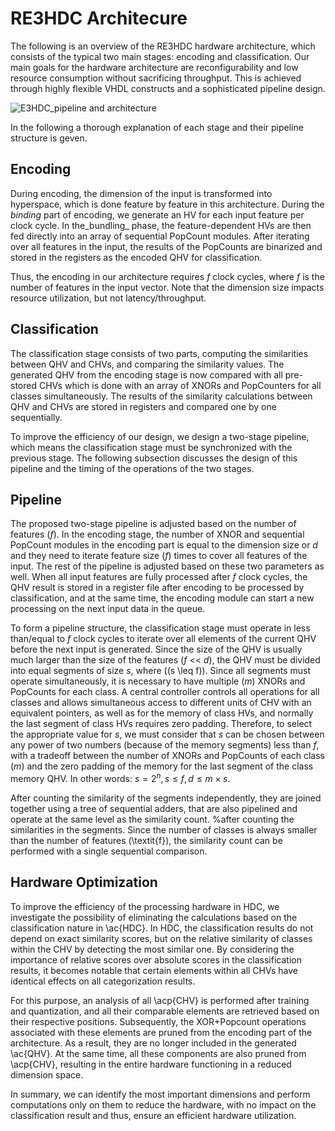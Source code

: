 RE3HDC Architecure 
=======

The following is an overview of the RE3HDC hardware architecture, which consists of the typical two main stages: encoding and classification.
Our main goals for the hardware architecture are reconfigurability and low resource consumption without sacrificing throughput. This is achieved through highly flexible VHDL constructs and a sophisticated pipeline design.

![E3HDC_pipeline and architecture](E3HDC_pipe.png)

In the following a thorough explanation of each stage and their pipeline structure is geven.

Encoding
--------

During encoding, the dimension of the input is transformed into hyperspace, which is done feature by feature in this architecture. 
During the _binding_ part of encoding, we generate an HV for each input feature per clock cycle.
In the_bundling_ phase, the feature-dependent HVs are then fed directly into an array of sequential PopCount modules. 
After iterating over all features in the input, the results of the PopCounts are binarized and stored in the registers as the encoded QHV for classification.

Thus, the encoding in our architecture requires _f_ clock cycles, where _f_ is the number of features in the input vector.
Note that the dimension size impacts resource utilization, but not latency/throughput.

Classification
---------------

The classification stage consists of two parts, computing the similarities between QHV and CHVs, and comparing the similarity values.
The generated QHV from the encoding stage is now compared with all pre-stored CHVs which is done with an array of XNORs and PopCounters for all classes simultaneously.
The results of the similarity calculations between QHV and CHVs are stored in registers and compared one by one sequentially.

To improve the efficiency of our design, we design a two-stage pipeline, which means the classification stage must be synchronized with the previous stage.
The following subsection discusses the design of this pipeline and the timing of the operations of the two stages.

Pipeline
---------------

The proposed two-stage pipeline is adjusted based on the number of features (_f_). In the encoding stage, the number of XNOR and sequential PopCount modules in the encoding part is equal to the dimension size or _d_ and they need to iterate feature size (_f_) times to cover all features of the input. 
The rest of the pipeline is adjusted based on these two parameters as well. 
When all input features are fully processed after _f_ clock cycles, the QHV result is stored in a register file after encoding to be processed by classification, and at the same time, the encoding module can start a new processing on the next input data in the queue.

To form a pipeline structure, the classification stage must operate in less than/equal to _f_ clock cycles to iterate over all elements of the current QHV before the next input is generated. 
Since the size of the QHV is usually much larger than the size of the features (_f_ << _d_), the QHV must be divided into equal segments of size _s_, where (\(s \leq f\)).
Since all segments must operate simultaneously, it is necessary to have multiple (_m_) XNORs and PopCounts for each class.
A central controller controls all operations for all classes and allows simultaneous access to different units of CHV with an equivalent pointers, as well as for the memory of class HVs, and normally the last segment of class HVs requires zero padding.
Therefore, to select the appropriate value for _s_, we must consider that _s_ can be chosen between any power of two numbers (because of the memory segments) less than _f_, with a tradeoff between the number of XNORs and PopCounts of each class (_m_) and the zero padding of the memory for the last segment of the class memory QHV. 
In other words: $s = 2^n, s \leq f, d \leq m \times s$.

After counting the similarity of the segments independently, they are joined together using a tree of sequential adders, that are also pipelined and operate at the same level as the similarity count.
%after counting the similarities in the segments.
Since the number of classes is always smaller than the number of features (\textit{f}), the similarity count can be performed with a single sequential comparison.

Hardware Optimization
----------
To improve the efficiency of the processing hardware in HDC, we investigate the possibility of eliminating the calculations based on the classification nature in \ac{HDC}.
In HDC, the classification results do not depend on exact similarity scores, but on the relative similarity of classes within the CHV by detecting the most similar one.
By considering the importance of relative scores over absolute scores in the classification results, it becomes notable that certain elements within all CHVs have identical effects on all categorization results.

For this purpose, an analysis of all \acp{CHV} is performed after training and quantization, and all their comparable elements are retrieved based on their respective positions.
Subsequently, the XOR+Popcount operations associated with these elements are pruned from the encoding part of the architecture. 
As a result, they are no longer included in the generated \ac{QHV}. 
At the same time, all these components are also pruned from \acp{CHV}, resulting in the entire hardware functioning in a reduced dimension space.

In summary, we can identify the most important dimensions and perform computations only on them to reduce the hardware, with no impact on the classification result and thus, ensure an efficient hardware utilization.
